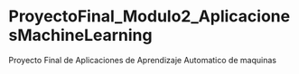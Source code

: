 # ProyectoFinal_Modulo2_AplicacionesMachineLearning
Proyecto Final de Aplicaciones de Aprendizaje Automatico de maquinas
